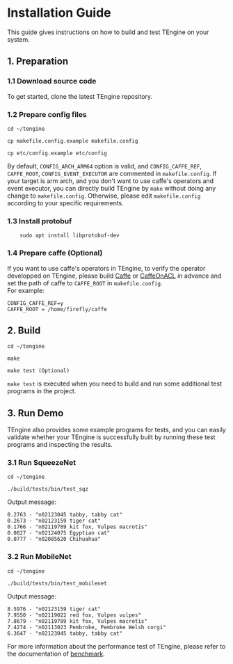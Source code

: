 # Installation Guide

This guide gives instructions on how to build and test TEngine on your system.

## 1. Preparation

### 1.1 Download source code

To get started, clone the latest TEngine repository. <br>

### 1.2 Prepare config files

	cd ~/tengine
	
	cp makefile.config.example makefile.config
	
	cp etc/config.example etc/config

By default, `CONFIG_ARCH_ARM64` option is valid, and `CONFIG_CAFFE_REF`, `CAFFE_ROOT`, `CONFIG_EVENT_EXECUTOR` are commented in `makefile.config`. If your target is arm arch, and you don't want to use caffe's operators and event executor, you can directly build TEngine by `make` without doing any change to `makefile.config`. Otherwise, please edit `makefile.config` according to your specific requirements.

### 1.3 Install protobuf

        sudo apt install libprotobuf-dev

### 1.4 Prepare caffe (Optional)

If you want to use caffe's operators in TEngine, to verify the operator developped on TEngine, please build [Caffe](https://github.com/BVLC/caffe) or [CaffeOnACL](https://github.com/OAID/CaffeOnACL) in advance and set the path of caffe to `CAFFE_ROOT` in `makefile.config`.<br>
For example:

	CONFIG_CAFFE_REF=y
	CAFFE_ROOT = /home/firefly/caffe

## 2. Build

	cd ~/tengine
	
	make
	
	make test (Optional)

`make test` is executed when you need to build and run some additional test programs in the project.

## 3. Run Demo

TEngine also provides some example programs for tests, and you can easily validate whether your TEngine is successfully built by running these test programs and inspecting the results.

### 3.1 Run SqueezeNet

	cd ~/tengine
	
	./build/tests/bin/test_sqz

Output message:

	0.2763 - "n02123045 tabby, tabby cat"
	0.2673 - "n02123159 tiger cat"
	0.1766 - "n02119789 kit fox, Vulpes macrotis"
	0.0827 - "n02124075 Egyptian cat"
	0.0777 - "n02085620 Chihuahua"

### 3.2 Run MobileNet

	cd ~/tengine
	
	./build/tests/bin/test_mobilenet

Output message:

	8.5976 - "n02123159 tiger cat"
	7.9550 - "n02119022 red fox, Vulpes vulpes"
	7.8679 - "n02119789 kit fox, Vulpes macrotis"
	7.4274 - "n02113023 Pembroke, Pembroke Welsh corgi"
	6.3647 - "n02123045 tabby, tabby cat"

For more information about the performance test of TEngine, please refer to the documentation of [benchmark](benchmark.md).
